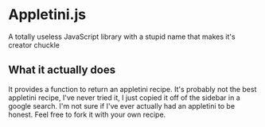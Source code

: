 # Appletini.js
A totally useless JavaScript library with a stupid name that makes it's creator chuckle

## What it actually does
It provides a function to return an appletini recipe. It's probably not the best appletini recipe, I've never tried it, I just copied it off of the sidebar in a google search. I'm not sure if I've ever actually had an appletini to be honest. Feel free to fork it with your own recipe.
